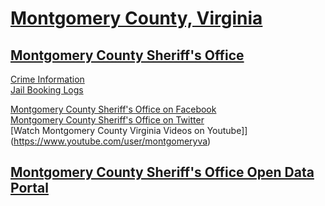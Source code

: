 # [Montgomery County, Virginia](https://www.montgomerycountyva.gov/)  

## [Montgomery County Sheriff's Office](https://www.montgomerycountyva.gov/content/15987/16013/)  
[Crime Information](https://www.montgomerycountyva.gov/content/15987/16013/16293/default.aspx)  
[Jail Booking Logs](https://www.montgomerycountyva.gov/content/15987/16013/16293/18241.aspx)




[Montgomery County Sheriff's Office on Facebook](https://www.facebook.com/pages/Montgomery-County-Sheriffs-Office/206789742705045?fref=ts)  
[Montgomery County Sheriff's Office on Twitter](https://twitter.com/VAMCSO)  
[Watch Montgomery County Virginia Videos on Youtube]](https://www.youtube.com/user/montgomeryva)  
  	

## [Montgomery County Sheriff's Office Open Data Portal](https://data.montgomerycountyva.gov/)  
